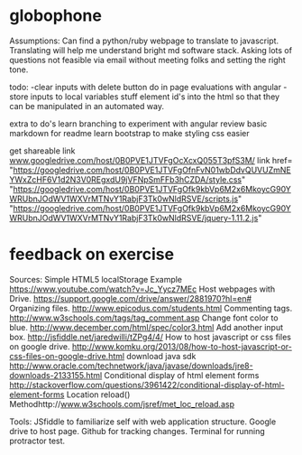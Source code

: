 # globophone
Assumptions:
Can find a python/ruby webpage to translate to javascript.
Translating will help me understand bright md software stack.
Asking lots of questions not feasible via email without meeting folks and setting the right tone.




todo:
-clear inputs with delete button
do in page evaluations with angular
-store inputs to local variables
stuff element id's into the html so that they can be manipulated in an automated way.

extra to do's
learn branching to experiment with angular
review basic markdown for readme
learn bootstrap to make styling css easier

get shareable link
www.googledrive.com/host/0B0PVE1JTVFgOcXcxQ055T3pfS3M/
link href= "https://googledrive.com/host/0B0PVE1JTVFgOfnFvN01wbDdvQUVUZmNEYWxZcHF6V1d2N3V0REgxdU9jVFNpSmFFb3hCZDA/style.css"
"https://googledrive.com/host/0B0PVE1JTVFgOfk9kbVp6M2x6MkoycG90YWRUbnJOdWV1WXVrMTNvY1RabjF3Tk0wNldRSVE/scripts.js"
"https://googledrive.com/host/0B0PVE1JTVFgOfk9kbVp6M2x6MkoycG90YWRUbnJOdWV1WXVrMTNvY1RabjF3Tk0wNldRSVE/jquery-1.11.2.js"
# feedback on exercise

Sources:
Simple HTML5 localStorage Example https://www.youtube.com/watch?v=Jc_Yycz7MEc
Host webpages with Drive. https://support.google.com/drive/answer/2881970?hl=en#
Organizing files. http://www.epicodus.com/students.html
Commenting tags. http://www.w3schools.com/tags/tag_comment.asp
Change font color to blue. http://www.december.com/html/spec/color3.html
Add another input box. http://jsfiddle.net/jaredwilli/tZPg4/4/
How to host javascript or css files on google drive. http://www.komku.org/2013/08/how-to-host-javascript-or-css-files-on-google-drive.html
download java sdk http://www.oracle.com/technetwork/java/javase/downloads/jre8-downloads-2133155.html
Conditional display of html element forms http://stackoverflow.com/questions/3961422/conditional-display-of-html-element-forms
Location reload() Methodhttp://www.w3schools.com/jsref/met_loc_reload.asp

Tools:
JSfiddle to familiarize self with web application structure.
Google drive to host page.
Github for tracking changes.
Terminal for running protractor test.